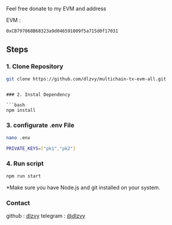 Feel free donate to my EVM and address

EVM :

```bash
0xCB797068B68323a9d046591009f5a715d0f17031
```

## Steps

### 1. Clone Repository

```bash
git clone https://github.com/dlzvy/multichain-tx-evm-all.git
```

```

### 2. Instal Dependency

```bash
npm install
```

### 3. configurate .env File

```bash
nano .env
```

```bash
PRIVATE_KEYS=["pk1","pk2"]

```

### 4. Run script

```bash
npm run start
```

\*Make sure you have Node.js and git installed on your system.

### Contact

github : [dlzvy](https://github.com/dlzvy)
telegram : [@dlzvy](https://t.me/dlzvy)
